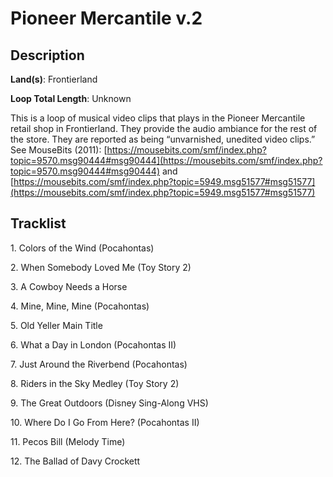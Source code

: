 # Pioneer Mercantile v.2

## Description

**Land(s)**: Frontierland

**Loop Total Length**: Unknown

This is a loop of musical video clips that plays in the Pioneer Mercantile retail shop in Frontierland. They provide the audio ambiance for the rest of the store. They are reported as being “unvarnished, unedited video clips.” See MouseBits (2011): [https://mousebits.com/smf/index.php?topic=9570.msg90444#msg90444](https://mousebits.com/smf/index.php?topic=9570.msg90444#msg90444) and [https://mousebits.com/smf/index.php?topic=5949.msg51577#msg51577](https://mousebits.com/smf/index.php?topic=5949.msg51577#msg51577)

## Tracklist

1\. Colors of the Wind (Pocahontas)



2\. When Somebody Loved Me (Toy Story 2)



3\. A Cowboy Needs a Horse



4\. Mine, Mine, Mine (Pocahontas)



5\. Old Yeller Main Title



6\. What a Day in London (Pocahontas II)



7\. Just Around the Riverbend (Pocahontas)



8\. Riders in the Sky Medley (Toy Story 2)



9\. The Great Outdoors (Disney Sing-Along VHS)



10\. Where Do I Go From Here? (Pocahontas II)



11\. Pecos Bill (Melody Time)



12\. The Ballad of Davy Crockett


